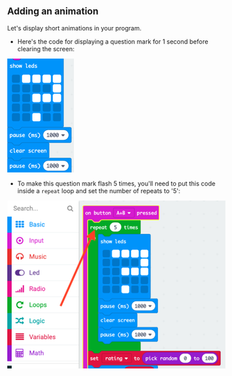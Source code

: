 ## Adding an animation

Let's display short animations in your program.

+ Here's the code for displaying a question mark for 1 second before clearing the screen:

![截圖](images/rate-question-code.png)

+ To make this question mark flash 5 times, you'll need to put this code inside a `repeat` loop and set the number of repeats to '5':

![截圖](images/rate-question-repeat.png)
